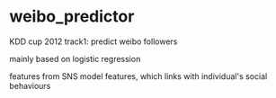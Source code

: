 weibo_predictor
===============

KDD cup 2012 track1: predict weibo followers

mainly based on logistic regression

features from SNS model features, which links with individual's social behaviours
